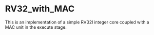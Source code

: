 # RV32_with_MAC

This is an implementation of a simple RV32I integer core coupled with a MAC unit in the execute stage.

